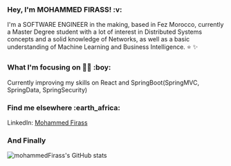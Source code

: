<h3>Hey, I'm MOHAMMED FIRASS! :v:</h3>

I'm a SOFTWARE ENGINEER in the making, based in Fez Morocco, currently a Master Degree student with a lot of interest in Distributed Systems concepts and a solid knowledge of Networks, as well as a basic understanding of Machine Learning and Business Intelligence. :star: :sparkles:


<h3>What I'm focusing on  👨‍💻 :boy:</h3>
Currently improving my skills on React and SpringBoot(SpringMVC, SpringData, SpringSecurity)


<h3>Find me elsewhere :earth_africa:</h3>
LinkedIn: <a href="https://www.linkedin.com/in/mohammedfirass/" target="_blank">Mohammed Firass</a>


<h3>And Finally</h3>


![mohammedFirass's GitHub stats](https://github-readme-stats.vercel.app/api?username=mohammedFirass&show_icons=true&theme=tokyonight)
